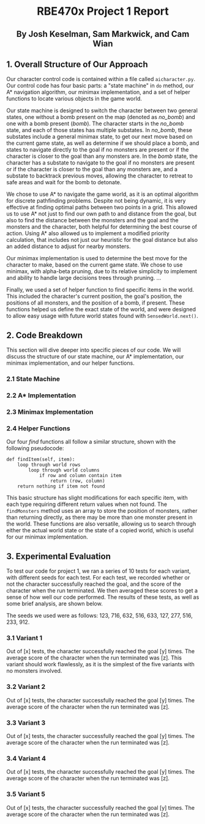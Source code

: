 # <p style="text-align: center;">RBE470x Project 1 Report</p>
## <p style="text-align: center;">By Josh Keselman, Sam Markwick, and Cam Wian</p>

## 1. Overall Structure of Our Approach
Our character control code is contained within a file called `aicharacter.py`. Our control code has four basic parts: a "state machine" in `do` method, our A* navigation algorithm, our minimax implementation, and a set of helper functions to locate various objects in the game world. 

Our state machine is designed to switch the character between two general states, one without a bomb present on the map (denoted as *no_bomb*) and one with a bomb present (*bomb*). The character starts in the *no_bomb* state, and each of those states has multiple substates. In *no_bomb*, these substates include a general minimax state, to get our next move based on the current game state, as well as determine if we should place a bomb, and states to navigate directly to the goal if no monsters are present or if the character is closer to the goal than any monsters are. In the *bomb* state, the character has a substate to navigate to the goal if no monsters are present or if the character is closer to the goal than any monsters are, and a substate to backtrack previous moves, allowing the character to retreat to safe areas and wait for the bomb to detonate.

We chose to use A* to navigate the game world, as it is an optimal algorithm for discrete pathfinding problems. Despite not being dynamic, it is very effective at finding optimal paths between two points in a grid. This allowed us to use A* not just to find our own path to and distance from the goal, but also to find the distance between the monsters and the goal and the monsters and the character, both helpful for determining the best course of action. Using A* also allowed us to implement a modified priority calculation, that includes not just our heuristic for the goal distance but also an added distance to adjust for nearby monsters.

Our minimax implementation is used to determine the best move for the character to make, based on the current game state. We chose to use minimax, with alpha-beta pruning, due to its relative simplicity to implement and ability to handle large decisions trees through pruning. ...

Finally, we used a set of helper function to find specific items in the world. This included the character's current position, the goal's position, the positions of all monsters, and the position of a bomb, if present. These functions helped us define the exact state of the world, and were designed to allow easy usage with future world states found with `SensedWorld.next()`.
## 2. Code Breakdown
This section will dive deeper into specific pieces of our code. We will discuss the structure of our state machine, our A* implementation, our minimax implementation, and our helper functions.
### 2.1 State Machine
### 2.2 A* Implementation
### 2.3 Minimax Implementation
### 2.4 Helper Functions
Our four *find* functions all follow a similar structure, shown with the following pseudocode:
```
def findItem(self, item):
    loop through world rows
        loop through world columns
            if row and column contain item
                return (row, column)
    return nothing if item not found 
```
This basic structure has slight modifications for each specific item, with each type requiring different return values when not found. The `findMonsters` method uses an array to store the position of monsters, rather than returning directly, as there may be more than one monster present in the world. These functions are also versatile, allowing us to search through either the actual world state or the state of a copied world, which is useful for our minimax implementation.
## 3. Experimental Evaluation
To test our code for project 1, we ran a series of 10 tests for each variant, with different seeds for each test. For each test, we recorded whether or not the character successfully reached the goal, and the score of the character when the run terminated. We then averaged these scores to get a sense of how well our code performed. The results of these tests, as well as some brief analysis, are shown below.

The seeds we used were as follows: 123, 716, 632, 516, 633, 127, 277, 516, 233, 912.
### 3.1 Variant 1
Out of [x] tests, the character successfully reached the goal [y] times. The average score of the character when the run terminated was [z]. This variant should work flawlessly, as it is the simplest of the five variants with no monsters involved.
### 3.2 Variant 2
Out of [x] tests, the character successfully reached the goal [y] times. The average score of the character when the run terminated was [z].
### 3.3 Variant 3
Out of [x] tests, the character successfully reached the goal [y] times. The average score of the character when the run terminated was [z].
### 3.4 Variant 4
Out of [x] tests, the character successfully reached the goal [y] times. The average score of the character when the run terminated was [z].
### 3.5 Variant 5
Out of [x] tests, the character successfully reached the goal [y] times. The average score of the character when the run terminated was [z].